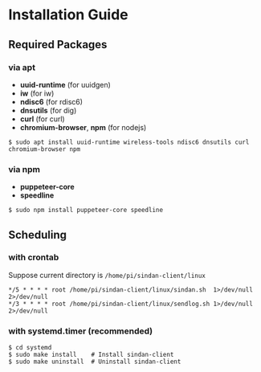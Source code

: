 # Installation Guide

## Required Packages

### via apt

- **uuid-runtime** (for uuidgen)
- **iw** (for iw)
- **ndisc6** (for rdisc6)
- **dnsutils** (for dig)
- **curl** (for curl)
- **chromium-browser**, **npm** (for nodejs)

```
$ sudo apt install uuid-runtime wireless-tools ndisc6 dnsutils curl chromium-browser npm
```

### via npm

- **puppeteer-core**
- **speedline**

```
$ sudo npm install puppeteer-core speedline
```

## Scheduling

### with crontab

Suppose current directory is `/home/pi/sindan-client/linux`

```
*/5 * * * * root /home/pi/sindan-client/linux/sindan.sh  1>/dev/null 2>/dev/null
*/3 * * * * root /home/pi/sindan-client/linux/sendlog.sh 1>/dev/null 2>/dev/null
```

### with systemd.timer (recommended)

```
$ cd systemd
$ sudo make install    # Install sindan-client
$ sudo make uninstall  # Uninstall sindan-client
```
